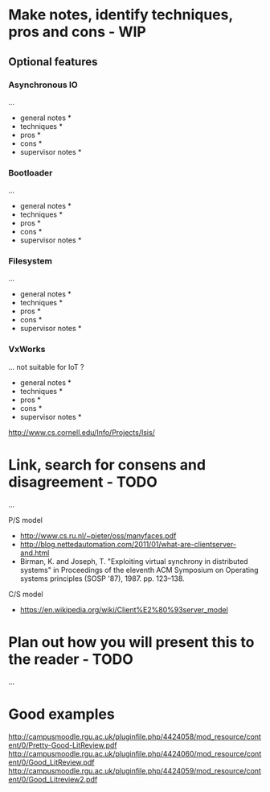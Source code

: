 # Make notes, identify techniques, pros and cons - WIP

## Optional features

### Asynchronous IO

...

- general notes
  * 
- techniques
  * 
- pros
  * 
- cons
  * 
- supervisor notes
  * 

### Bootloader

...

- general notes
  * 
- techniques
  * 
- pros
  * 
- cons
  * 
- supervisor notes
  * 

### Filesystem

...

- general notes
  * 
- techniques
  * 
- pros
  * 
- cons
  * 
- supervisor notes
  * 


### VxWorks

... not suitable for IoT ?

- general notes
  * 
- techniques
  * 
- pros
  * 
- cons
  * 
- supervisor notes
  * 

http://www.cs.cornell.edu/Info/Projects/Isis/


# Link, search for consens and disagreement - TODO

...

P/S model
* http://www.cs.ru.nl/~pieter/oss/manyfaces.pdf
* http://blog.nettedautomation.com/2011/01/what-are-clientserver-and.html
* Birman, K. and Joseph, T. "Exploiting virtual synchrony in distributed systems" in Proceedings of the eleventh ACM Symposium on Operating systems principles (SOSP '87), 1987. pp. 123–138.

C/S model
* https://en.wikipedia.org/wiki/Client%E2%80%93server_model

# Plan out how you will present this to the reader - TODO

...

# Good examples

http://campusmoodle.rgu.ac.uk/pluginfile.php/4424058/mod_resource/content/0/Pretty-Good-LitReview.pdf
http://campusmoodle.rgu.ac.uk/pluginfile.php/4424060/mod_resource/content/0/Good_LitReview.pdf
http://campusmoodle.rgu.ac.uk/pluginfile.php/4424059/mod_resource/content/0/Good_Litreview2.pdf